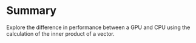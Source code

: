 # Summary
Explore the difference in performance between a GPU and CPU using the calculation of the inner product of a vector.